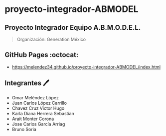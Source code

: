 # proyecto-integrador-ABMODEL

## Proyecto Integrador Equipo A.B.M.O.D.E.L.

> Organización: Generation México

## GitHub Pages :octocat:

- https://melendez34.github.io/proyecto-integrador-ABMODEL/index.html

## Integrantes 🖊️

- Omar Meléndez López
- Juan Carlos López Carrillo
- Chavez Cruz Victor Hugo
- Karla Diana Herrera Sebastian
- Arait Monter Corona
- Jose Carlos García Arriag
- Bruno Soria
